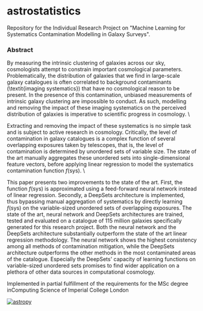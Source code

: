 # astrostatistics

Repository for the Individual Research Project on "Machine Learning for Systematics Contamination Modelling in Galaxy Surveys".

### Abstract

By measuring the intrinsic clustering of galaxies across our sky, cosmologists attempt to constrain important cosmological parameters. Problematically, the distribution of galaxies that we find in large-scale galaxy catalogues is often correlated to background contaminants (\textit{imaging systematics}) that have no cosmological reason to be present. In the presence of this contamination, unbiased measurements of intrinsic galaxy clustering are impossible to conduct. As such, modelling and removing the impact of these imaging systematics on the perceived distribution of galaxies is imperative to scientific progress in cosmology. \\

Extracting and removing the impact of these systematics is no simple task and is subject to active research in cosmology. Critically, the level of contamination in galaxy catalogues is a complex function of several overlapping exposures taken by telescopes, that is, the level of contamination is determined by unordered sets of variable size. The state of the art manually aggregates these unordered sets into single-dimensional feature vectors, before applying linear regression to model the systematics contamination function $f(\mathrm{sys})$. \\

This paper presents two improvements to the state of the art. First, the function $f(\mathrm{sys})$ is approximated using a feed-forward neural network instead of linear regression. Secondly, a DeepSets architecture is implemented, thus bypassing manual aggregation of systematics by directly learning $f(\mathrm{sys})$ on the variable-sized unordered sets of overlapping exposures. The state of the art, neural network and DeepSets architectures are trained, tested and evaluated on a catalogue of 115 million galaxies specifically generated for this research project. Both the neural network and the DeepSets architecture substantially outperform the state of the art linear regression methodology. The neural network shows the highest consistency among all methods of contamination mitigation, while the DeepSets architecture outperforms the other methods in the most contaminated areas of the catalogue. Especially the DeepSets' capacity of learning functions on variable-sized unordered sets promises to find wider application on a plethora of other data sources in computational cosmology.



Implemented in partial fulfillment of the requirements for the MSc degree inComputing Science of Imperial College London



[![astropy](http://img.shields.io/badge/powered%20by-AstroPy-orange.svg?style=flat)](http://www.astropy.org/)
